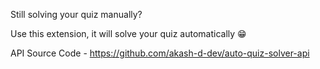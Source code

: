 Still solving your quiz manually? 

Use this extension, it will solve your quiz automatically 😁

API Source Code - https://github.com/akash-d-dev/auto-quiz-solver-api
